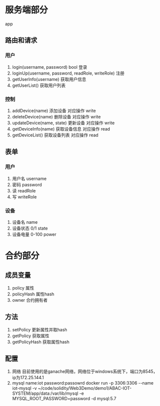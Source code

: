 # 服务端部分 
app

## 路由和请求
### 用户
1. login(username, password) bool  登录
2. loginUp(username, password, readRole, writeRole) 注册
3. getUserInfo(username) 获取用户信息
4. getUserList() 获取用户列表

### 控制
1. addDevice(name)  添加设备   对应操作 write
2. deleteDevice(name) 删除设备 对应操作 write
3. updateDevice(name, state) 更新设备 对应操作 write
4. getDeviceInfo(name) 获取设备信息 对应操作 read
5. getDeviceList() 获取设备列表 对应操作 read

## 表单
### 用户
1. 用户名 username 
2. 密码 password 
3. 读 readRole
4. 写 writeRole 

### 设备
1. 设备名 name
2. 设备状态 0/1 state
3. 设备电量 0-100  power

# 合约部分
## 成员变量
1. policy 属性 
2. policyHash 属性hash
3. owner 合约拥有者 

## 方法
1. setPolicy 更新属性并取hash
2. getPolicy 获取属性
3. getPolicyHash 获取属性hash

## 配置
1. 网络 目前使用的是ganache网络，网络位于windows系统下，端口为8545，ip为172.25.144.1
2. mysql name:iot password:passowrd
 docker run -p 3306:3306 --name iot-mysql -v ~/code/solidity/Web3Demo/demo1/ABAC-IOT-SYSTEM/app/data:/var/lib/mysql -e MYSQL_ROOT_PASSWORD=password  -d mysql:5.7
